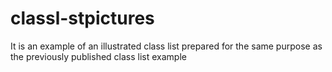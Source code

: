 # classl-stpictures
It is an example of an illustrated class list prepared for the same purpose as the previously published class list example

